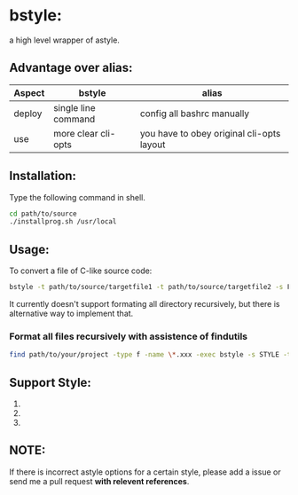 # bstyle:
a high level wrapper of astyle.

## Advantage over alias:
|Aspect|bstyle|alias|
|---|---|---|
|deploy|single line command|config all bashrc manually|
|use|more clear cli-opts|you have to obey original cli-opts layout|


## Installation:

Type the following command in shell.

```bash
cd path/to/source
./installprog.sh /usr/local
```

## Usage:

To convert a file of C-like source code:

```bash
bstyle -t path/to/source/targetfile1 -t path/to/source/targetfile2 -s FavoriteStyle
```

It currently doesn't support formating all directory recursively, but there is alternative way to implement that.

### Format all files recursively with assistence of findutils

```bash
find path/to/your/project -type f -name \*.xxx -exec bstyle -s STYLE -t {} \;
```

## Support Style:
1. [Qt]:(https://wiki.qt.io/Qt_Coding_Style)
2. [Linux]:(https://www.kernel.org/doc/html/v4.10/_sources/process/coding-style.txt)
3. [Google]:(https://google.github.io/styleguide/cppguide.html)


## NOTE:

If there is incorrect astyle options for a certain style, please add a issue or send me a pull request **with relevent references**.

